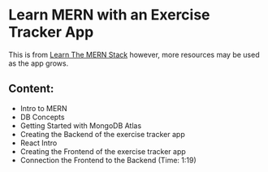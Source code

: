 # Learn MERN with an Exercise Tracker App

This is from [Learn The MERN Stack](https://www.youtube.com/watch?v=7CqJlxBYj-M) however, more resources may be used as the app grows.



## Content:

- Intro to MERN
- DB Concepts
- Getting Started with MongoDB Atlas
- Creating the Backend of the exercise tracker app
- React Intro
- Creating the Frontend of the exercise tracker app
- Connection the Frontend to the Backend (Time: 1:19)
